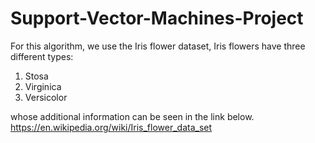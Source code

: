 # Support-Vector-Machines-Project

For this algorithm, we use the Iris flower dataset, Iris flowers have three different types:
1. Stosa
2. Virginica
3. Versicolor
   
whose additional information can be seen in the link below.
https://en.wikipedia.org/wiki/Iris_flower_data_set
